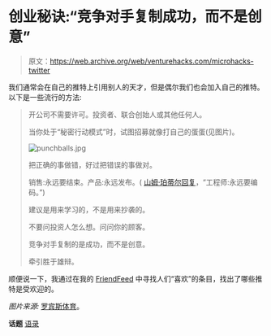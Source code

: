 # 创业秘诀:“竞争对手复制成功，而不是创意”

> 原文：<https://web.archive.org/web/venturehacks.com/microhacks-twitter>

我们通常会在自己的推特上引用别人的天才，但是偶尔我们也会加入自己的推特。以下是一些流行的方法:

> 开公司不需要许可。投资者、联合创始人或其他任何人。
> 
> 当你处于“秘密行动模式”时，试图招募就像打自己的蛋蛋(见图片)。
> 
> ![punchballs.jpg](img/88244760e91f9782e56acd41aec8a572.png)
> 
> 把正确的事做错，好过把错误的事做对。
> 
> 销售:永远要结束。产品:永远发布。( [山姆·珀蒂尔回复](https://web.archive.org/web/20220928231612/http://friendfeed.com/e/f09c3a48-4de8-0a00-2a2c-f86b6f8660ed)，“工程师:永远要编码。”)
> 
> 建议是用来学习的，不是用来抄袭的。
> 
> 不要问投资人怎么想。问问你的顾客。
> 
> 竞争对手复制的是成功，而不是创意。
> 
> 牵引胜于雄辩。

顺便说一下，我通过在我的 [FriendFeed](https://web.archive.org/web/20220928231612/http://friendfeed.com/nivi) 中寻找人们“喜欢”的条目，找出了哪些推特是受欢迎的。

*图片来源:* [罗宾斯体育](https://web.archive.org/web/20220928231612/http://www.robbinssports.com/sporting-goods-store/)。

**话题** [语录](https://web.archive.org/web/20220928231612/https://venturehacks.com/topics/quotes)